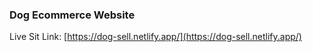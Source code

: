 ### Dog Ecommerce Website

Live Sit Link: [https://dog-sell.netlify.app/](https://dog-sell.netlify.app/)

